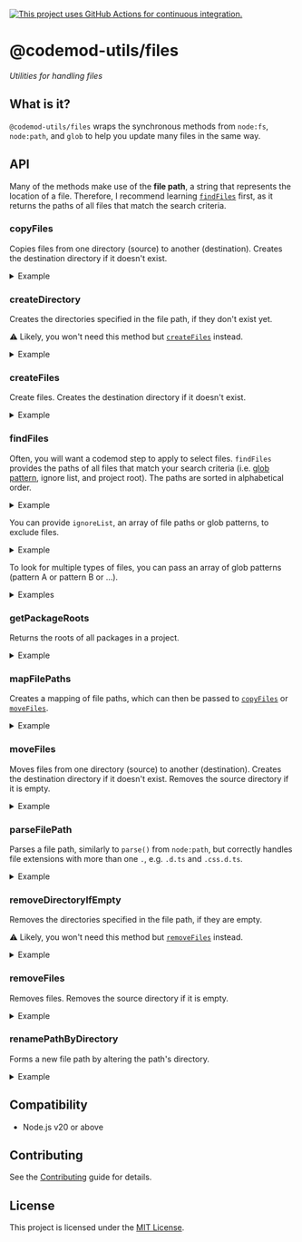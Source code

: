 [![This project uses GitHub Actions for continuous integration.](https://github.com/ijlee2/codemod-utils/actions/workflows/ci.yml/badge.svg)](https://github.com/ijlee2/codemod-utils/actions/workflows/ci.yml)

# @codemod-utils/files

_Utilities for handling files_


## What is it?

`@codemod-utils/files` wraps the synchronous methods from `node:fs`, `node:path`, and `glob` to help you update many files in the same way.


## API

Many of the methods make use of the **file path**, a string that represents the location of a file. Therefore, I recommend learning [`findFiles`](#findfiles) first, as it returns the paths of all files that match the search criteria.


### copyFiles

Copies files from one directory (source) to another (destination). Creates the destination directory if it doesn't exist.

<details>

<summary>Example</summary>

Copy `LICENSE.md` and `README.md` from the project root to the folder `ember-container-query`.

```ts
import { copyFiles } from '@codemod-utils/files';

const filePathMap = new Map([
  ['LICENSE.md', 'ember-container-query/LICENSE.md'],
  ['README.md', 'ember-container-query/README.md'],
]);

copyFiles(filePathMap, {
  projectRoot,
});
```

</details>


### createDirectory

Creates the directories specified in the file path, if they don't exist yet.

⚠️ Likely, you won't need this method but [`createFiles`](#createfiles) instead.

<details>

<summary>Example</summary>

Create the folder `ember-container-query` if it doesn't exist.

```ts
import { createDirectory } from '@codemod-utils/files';

const newFilePath = 'ember-container-query/LICENSE.md';
const destination = join(projectRoot, newFilePath);

createDirectory(destination);
```

</details>


### createFiles

Create files. Creates the destination directory if it doesn't exist.

<details>

<summary>Example</summary>

Create `LICENSE.md` and `README.md` in the project root.

```ts
import { createFiles } from '@codemod-utils/files';

const fileMap = new Map([
  ['LICENSE.md', 'The MIT License (MIT)'],
  ['README.md', '# ember-container-query'],
]);

createFiles(fileMap, {
  projectRoot,
});
```

</details>


### findFiles

Often, you will want a codemod step to apply to select files. `findFiles` provides the paths of all files that match your search criteria (i.e. [glob pattern](https://github.com/isaacs/node-glob#glob-primer), ignore list, and project root). The paths are sorted in alphabetical order.

<details>

<summary>Example</summary>

Find all component templates in an Ember app.

```ts
import { findFiles } from '@codemod-utils/files';

const filePaths = findFiles('app/components/**/*.hbs', {
  projectRoot,
});
```

</details>

You can provide `ignoreList`, an array of file paths or glob patterns, to exclude files.

<details>

<summary>Example</summary>

Find all component classes in an Ember app.

```ts
import { findFiles } from '@codemod-utils/files';

const filePaths = findFiles('app/components/**/*.{js,ts}', {
  ignoreList: ['**/*.d.ts'],
  projectRoot,
});
```

</details>

To look for multiple types of files, you can pass an array of glob patterns (pattern A or pattern B or ...).

<details>

<summary>Examples</summary>

```ts
import { findFiles } from '@codemod-utils/files';

const filePaths = findFiles([
  'LICENSE.md',
  'README.md',
], {
  projectRoot,
});
```

```ts
import { findFiles } from '@codemod-utils/files';

const filePaths = findFiles([
  'app/components/**/*.hbs',
  'tests/integration/components/**/*-test.{js,ts}',
], {
  projectRoot,
});
```

</details>


### getPackageRoots

Returns the roots of all packages in a project.

<details>

<summary>Example</summary>

Analyze each package by reading `package.json`.

```ts
import { readPackageJson } from '@codemod-utils/json';

const packageRoots = getPackageRoots({
  projectRoot,
});

packageRoots.forEach((packageRoot) => {
  const packageJson = readPackageJson({ projectRoot: packageRoot });

  // ...
});
```

</details>


### mapFilePaths

Creates a mapping of file paths, which can then be passed to [`copyFiles`](#copyfiles) or [`moveFiles`](#movefiles). 

<details>

<summary>Example</summary>

Map `LICENSE.md` to `ember-container-query/LICENSE.md` (and similarly for `README.md`).

```ts
import { mapFilePaths } from '@codemod-utils/files';

const filePaths = ['LICENSE.md', 'README.md'];

const filePathMap = mapFilePaths(filePaths, {
  from: '',
  to: 'ember-container-query',
});
```

</details>


### moveFiles

Moves files from one directory (source) to another (destination). Creates the destination directory if it doesn't exist. Removes the source directory if it is empty.

<details>

<summary>Example</summary>

Move `LICENSE.md` and `README.md` from the project root to a folder named `ember-container-query`.

```ts
import { moveFiles } from '@codemod-utils/files';

const filePathMap = new Map([
  ['LICENSE.md', 'ember-container-query/LICENSE.md'],
  ['README.md', 'ember-container-query/README.md'],
]);

moveFiles(filePathMap, {
  projectRoot,
});
```

</details>


### parseFilePath

Parses a file path, similarly to `parse()` from `node:path`, but correctly handles file extensions with more than one `.`, e.g. `.d.ts` and `.css.d.ts`.

<details>

<summary>Example</summary>

```ts
import { parseFilePath } from '@codemod-utils/files';

const filePath = 'src/components/navigation-menu.d.ts';
const { base, dir, ext, name } = parseFilePath(filePath);

// base -> 'navigation-menu.d.ts'
// dir  -> 'src/components'
// ext  -> '.d.ts'
// name -> 'navigation-menu'
```

</details>


### removeDirectoryIfEmpty

Removes the directories specified in the file path, if they are empty.

⚠️ Likely, you won't need this method but [`removeFiles`](#removefiles) instead.

<details>

<summary>Example</summary>

Remove the folder `ember-container-query` if it is empty.

```ts
import { removeDirectoryIfEmpty } from '@codemod-utils/files';

const filePath = 'ember-container-query/LICENSE.md';

removeDirectoryIfEmpty(filePath, {
  projectRoot,
});
```

</details>


### removeFiles

Removes files. Removes the source directory if it is empty.

<details>

<summary>Example</summary>

Remove `LICENSE.md` and `README.md` from the project root.

```ts
import { removeFiles } from '@codemod-utils/files';

const filePaths = ['LICENSE.md', 'README.md'];

removeFiles(filePaths, {
  projectRoot,
});
```

</details>


### renamePathByDirectory

Forms a new file path by altering the path's directory.

<details>

<summary>Example</summary>

Prepare to move components from `addon` to `ember-container-query/src`.

```ts
import { renamePathByDirectory } from '@codemod-utils/files';

const oldFilePath = 'addon/components/container-query.hbs';

const newFilePath = renamePathByDirectory(oldFilePath, {
  from: 'addon',
  to: 'ember-container-query/src',
});

// newFilePath -> 'ember-container-query/src/components/container-query.hbs'
```

</details>


## Compatibility

- Node.js v20 or above


## Contributing

See the [Contributing](../../CONTRIBUTING.md) guide for details.


## License

This project is licensed under the [MIT License](LICENSE.md).
